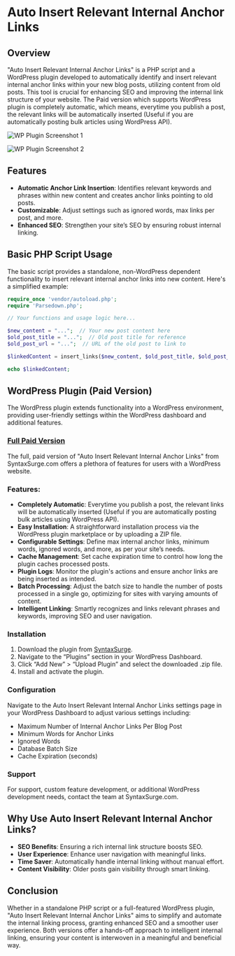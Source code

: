 # Auto Insert Relevant Internal Anchor Links

## Overview

"Auto Insert Relevant Internal Anchor Links" is a PHP script and a WordPress plugin developed to automatically identify and insert relevant internal anchor links within your new blog posts, utilizing content from old posts. This tool is crucial for enhancing SEO and improving the internal link structure of your website. The Paid version which supports WordPress plugin is completely automatic, which means, everytime you publish a post, the relevant links will be automatically inserted (Useful if you are automatically posting bulk articles using WordPress API).

![WP Plugin Screenshot 1](https://syntaxsurge.com/wp-content/uploads/2023/06/Auto-Insert-Relevant-Internal-Anchor-Links-1.png)

![WP Plugin Screenshot 2](https://syntaxsurge.com/wp-content/uploads/2023/06/Auto-Insert-Relevant-Internal-Anchor-Links-2.png)

## Features

- **Automatic Anchor Link Insertion**: Identifies relevant keywords and phrases within new content and creates anchor links pointing to old posts.
- **Customizable**: Adjust settings such as ignored words, max links per post, and more.
- **Enhanced SEO**: Strengthen your site’s SEO by ensuring robust internal linking.

## Basic PHP Script Usage

The basic script provides a standalone, non-WordPress dependent functionality to insert relevant internal anchor links into new content. Here's a simplified example:

```php
require_once 'vendor/autoload.php';
require 'Parsedown.php';

// Your functions and usage logic here...

$new_content = "...";  // Your new post content here
$old_post_title = "...";  // Old post title for reference
$old_post_url = "...";  // URL of the old post to link to

$linkedContent = insert_links($new_content, $old_post_title, $old_post_url);

echo $linkedContent;
```

## WordPress Plugin (Paid Version)

The WordPress plugin extends functionality into a WordPress environment, providing user-friendly settings within the WordPress dashboard and additional features.

### [Full Paid Version](https://syntaxsurge.com/product/wp-auto-internal-links/)

The full, paid version of "Auto Insert Relevant Internal Anchor Links" from SyntaxSurge.com offers a plethora of features for users with a WordPress website.

### Features:

- **Completely Automatic**: Everytime you publish a post, the relevant links will be automatically inserted (Useful if you are automatically posting bulk articles using WordPress API).
- **Easy Installation**: A straightforward installation process via the WordPress plugin marketplace or by uploading a ZIP file.
- **Configurable Settings**: Define max internal anchor links, minimum words, ignored words, and more, as per your site’s needs.
- **Cache Management**: Set cache expiration time to control how long the plugin caches processed posts.
- **Plugin Logs**: Monitor the plugin's actions and ensure anchor links are being inserted as intended.
- **Batch Processing**: Adjust the batch size to handle the number of posts processed in a single go, optimizing for sites with varying amounts of content.
- **Intelligent Linking**: Smartly recognizes and links relevant phrases and keywords, improving SEO and user navigation.

### Installation

1. Download the plugin from [SyntaxSurge](https://syntaxsurge.com/product/wp-auto-internal-links/).
2. Navigate to the “Plugins” section in your WordPress Dashboard.
3. Click “Add New” > “Upload Plugin” and select the downloaded .zip file.
4. Install and activate the plugin.
   
### Configuration

Navigate to the Auto Insert Relevant Internal Anchor Links settings page in your WordPress Dashboard to adjust various settings including:

- Maximum Number of Internal Anchor Links Per Blog Post
- Minimum Words for Anchor Links
- Ignored Words
- Database Batch Size
- Cache Expiration (seconds)

### Support

For support, custom feature development, or additional WordPress development needs, contact the team at SyntaxSurge.com.

## Why Use Auto Insert Relevant Internal Anchor Links?

- **SEO Benefits**: Ensuring a rich internal link structure boosts SEO.
- **User Experience**: Enhance user navigation with meaningful links.
- **Time Saver**: Automatically handle internal linking without manual effort.
- **Content Visibility**: Older posts gain visibility through smart linking.
   
## Conclusion

Whether in a standalone PHP script or a full-featured WordPress plugin, "Auto Insert Relevant Internal Anchor Links" aims to simplify and automate the internal linking process, granting enhanced SEO and a smoother user experience. Both versions offer a hands-off approach to intelligent internal linking, ensuring your content is interwoven in a meaningful and beneficial way. 

